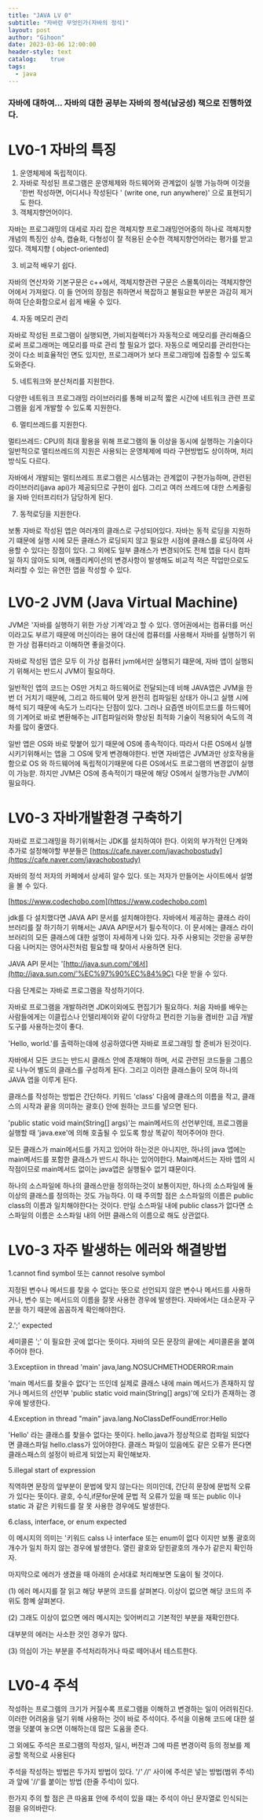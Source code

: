 ```yaml
---
title: "JAVA LV 0"
subtitle: "자바란 무엇인가(자바의 정석)"
layout: post
author: "Gihoon"
date: 2023-03-06 12:00:00
header-style: text
catalog:    true
tags:
  - java
---
```


### 자바에 대하여... 자바의 대한 공부는 자바의 정석(남궁성) 책으로 진행하였다.

# LV0-1 자바의 특징

1.  운영체제에 독립적이다.
2.  자바로 작성된 프로그램은 운영체제와 하드웨어와 관계없이 실행 가능하며 이것을 '한번 작성하면, 어디서나 작성된다 ' (write one, run anywhere)' 으로 표현되기도 한다.
3.  객체지향언어이다.

자바는 프로그래밍의 대세로 자리 잡은 객체지향 프로그래밍언어중의 하나로 객체지향개념의 특징인 상속, 캡슐화, 다형성이 잘 적용된 순수한 객체지향언어라는 평가를 받고 있다. 객체지향 ( object-oriented)

3.  비교적 배우기 쉽다.

자바의 연산자와 기본구문은 c++에서, 객체지향관련 구문은 스몰톡이라는 객체지향언어에서 가져왔다. 이 들 언어의 장점은 취하면서 복잡하고 불필요한 부분은 과감히 제거하여 단순화함으로서 쉽게 배울 수 있다.

4.  자동 메모리 관리

자바로 작성된 프로그램이 실행되면, 가비지컬렉터가 자동적으로 메모리를 관리해줌으로써 프로그래머는 메모리를 따로 관리 할 필요가 없다. 자동으로 메모리를 관리한다는 것이 다소 비효율적인 면도 있지만, 프로그래머가 보다 프로그래밍에 집중할 수 있도록 도와준다.

5.  네트워크와 분산처리를 지원한다.

다양한 네트워크 프로그래밍 라이브러리를 통해 비교적 짧은 시간에 네트워크 관련 프로그램을 쉽게 개발할 수 있도록 지원한다.

6.  멀티쓰레드를 지원한다.

멀티쓰레드: CPU의 최대 활용을 위해 프로그램의 둘 이상을 동시에 실행하는 기술이다 일반적으로 멀티쓰레드의 지원은 사용되는 운영체제에 따라 구현방법도 상이하며, 처리방식도 다르다.

자바에서 개발되는 멀티쓰레드 프로그램은 시스템과는 관계없이 구현가능하며, 관련된 라이브러리(java api)가 제공되므로 구현이 쉽다. 그리고 여러 쓰레드에 대한 스케줄링을 자바 인터프리터가 담당하게 된다.

7.  동적로딩을 지원한다.

보통 자바로 작성된 앱은 여러개의 클래스로 구성되어있다. 자바는 동적 로딩을 지원하기 떄문에 실행 시에 모든 클래스가 로딩되지 않고 필요한 시점에 클래스를 로딩하여 사용할 수 있다는 장점이 있다. 그 외에도 일부 클래스가 변경되어도 전체 앱을 다시 컴파일 하지 않아도 되며, 애플리케이션의 변경사항이 발생해도 비교적 적은 작업만으로도 처리할 수 있는 유연한 앱을 작성할 수 있다.

# LV0-2 JVM (Java Virtual Machine)

JVM은 '자바를 실행하기 위한 가상 기계'라고 할 수 있다. 영어권에서는 컴퓨터를 머신이라고도 부르기 때문에 머신이라는 용어 대신에 컴퓨터를 사용해서 자바를 실행하기 위한 가상 컴퓨터라고 이해하면 좋을것이다.

자바로 작성된 앱은 모두 이 가상 컴퓨터 jvm에서만 실행되기 떄문에, 자바 앱이 실행되기 위해서는 반드시 JVM이 필요하다.

일반적인 앱의 코드는 OS만 거치고 하드웨어로 전달되는데 비해 JAVA앱은 JVM을 한번 더 거치기 때문에, 그리고 하드웨어 맞게 완전히 컴파일된 상태가 아니고 실행 시에 해석 되기 때문에 속도가 느리다는 단점이 있다. 그러나 요즘엔 바이트코드를 하드웨어의 기계어로 바로 변환해주는 JIT컴파일러와 향상된 최적화 기술이 적용되어 속도의 격차를 많이 줄였다.

일반 앱은 OS와 바로 맞붙어 있기 때문에 OS에 종속적이다. 따라서 다른 OS에서 실행시키기위해서는 앱을 그 OS에 맞게 변경해야한다. 반면 자바앱은 JVM과만 상호작용을 함으로 OS 와 하드웨어에 독립적이기때문에 다른 OS에서도 프로그램의 변경없이 실행이 가능핟. 하지만 JVM은 OS에 종속적이기 때문에 해당 OS에서 실행가능한 JVM이 필요하다.

# LV0-3 자바개발환경 구축하기

자바로 프로그래밍을 하기위해서는 JDK를 설치하여야 한다. 이외의 부가적인 단계와 추가로 설정해야할 부분들은 [https://cafe.naver.com/javachobostudy](https://cafe.naver.com/javachobostudy)

자바의 정석 저자의 카페에서 상세히 알수 있다. 또는 저자가 만들어논 사이트에서 설명을 볼 수 있다.

[https://www.codechobo.com](https://www.codechobo.com)

jdk를 다 설치했다면 JAVA API 문서를 설치해야한다. 자바에서 제공하는 클래스 라이브러리를 잘 하기하기 위해서는 JAVA API문서가 필수적이다. 이 문서에는 클래스 라이브러리의 모든 클래스에 대한 설명이 자세하게 나와 있다. 자주 사용되는 것만을 공부한 다음 나머지는 영어사전처럼 필요할 때 찾아서 사용하면 된다.

JAVA API 문서는 '[http://java.sun.com/'에서](http://java.sun.com/'%EC%97%90%EC%84%9C) 다운 받을 수 있다.

다음 단계로는 자바로 프로그램을 작성하기이다.

자바로 프로그램을 개발하려면 JDK이외에도 편집기가 필요하다. 처음 자바를 배우는 사람들에게는 이클립스나 인텔리제이와 같이 다양하고 편리한 기능을 겸비한 고급 개발도구를 사용하는것이 좋다.

'Hello, world.'를 출력하는데에 성공하였다면 자바로 프로그래밍 할 준비가 된것이다.

자바에서 모든 코드는 반드시 클래스 안에 존재해야 하며, 서로 관련된 코드들을 그룹으로 나누어 별도의 클래스를 구성하게 된다. 그리고 이러한 클래스들이 모여 하나의 JAVA 앱을 이루게 된다.

클래스를 작성하는 방법은 간단하다. 키워드 'class' 다음에 클래스의 이름을 작고, 클래스의 시작과 끝을 의미하는 괄호{} 안에 원하는 코드를 넣으면 된다.

'public static void main(String\[\] args)'는 main메서드의 선언부인데, 프로그램을 실행할 때 'java.exe'에 의해 호출될 수 있도록 항상 똑같이 적어주어야 한다.

모든 클래스가 main메서드를 가지고 있어야 하는것은 아니지만, 하나의 java 앱에는 main메서드를 포함한 클래스가 반드시 하나는 있어야한다. Main메서드는 자바 앱의 시작점이므로 main메서드 없이는 java앱은 실행될수 없기 떄문이다.

하나의 소스파일에 하나의 클래스만을 정의하는것이 보통이지만, 하나의 소스파일에 둘 이상의 클래스를 정의하는 것도 가능하다. 이 때 주의할 점은 소스파일의 이름은 public class의 이름과 일치해야한다는 것이다. 만일 소스파일 내에 public class가 없다면 소스파일의 이름은 소스파일 내의 어떤 클래스의 이름으로 해도 상관없다.

# LV0-3 자주 발생하는 에러와 해결방법

1.cannot find symbol 또는 cannot resolve symbol

지정된 변수나 메서드를 찾을 수 없다는 뜻으로 선언되지 않은 변수나 메서드를 사용하거나, 변수 또는 메서드의 이름을 잘못 사용한 경우에 발생한다. 자바에서는 대소문자 구분을 하기 때문에 꼼꼼하게 확인해야한다.

2.';' expected

세미콜론 ';' 이 필요한 곳에 없다는 뜻이다. 자바의 모든 문장의 끝에는 세미콜론을 붙여주어야 한다.

3.Exceptiion in thread 'main' java,lang.NOSUCHMETHODERROR:main

'main 메서드를 찾을수 없다'는 뜨인데 실제로 클래스 내에 main 메서드가 존재하지 않거나 메서드의 선언부 'public static void main(String\[\] args)'에 오타가 존재하는 경우에 발생한다.

4.Exception in thread "main" java.lang.NoClassDefFoundError:Hello

'Hello' 라는 클래스를 찾을수 없다는 뜻이다. hello.java가 정상적으로 컴파일 되었다면 클래스파일 hello.class가 있어야한다. 클래스 파일이 있음에도 같은 오류가 뜬다면 클래스패스의 설정이 바르게 되었는지 확인해보자.

5.illegal start of expression

직역하면 문장의 앞부분이 문법에 맞지 않는다는 의미인데, 간단히 문장에 문법적 오류가 있다는 뜻이다. 괄호, 수식,if문for문에 문법 적 오류가 있을 때 또는 public 이나 static 과 같은 키워드를 잘 못 사용한 경우에도 발생한다.

6.class, interface, or enum expected

이 메시지의 의미는 '키워드 calss 나 interface 또는 enum이 없다 이지만 보통 괄호의 개수가 일치 하지 않는 경우에 발생한다. 열린 괄호와 닫힌괄호의 개수가 같은지 확인하자.

마지막으로 에러가 생겼을 때 아래의 순서대로 처리해보면 도움이 될 것이다.

(1) 에러 메시지를 잘 읽고 해당 부분의 코드를 살펴본다. 이상이 없으면 해당 코드의 주위도 함꼐 살펴본다.

(2) 그래도 이상이 없으면 에러 메시지는 잊어버리고 기본적인 부분을 재확인한다.

대부분의 에러는 사소한 것인 경우가 많다.

(3) 의심이 가는 부분을 주석처리하거나 따로 떼어내서 테스트한다.

# LV0-4 주석

작성하는 프로그램의 크기가 커질수록 프로그램을 이해하고 변경하는 일이 어려워진다. 이러한 어려움을 덜기 위해 사용하는 것이 바로 주석이다. 주석을 이용해 코드에 대한 설명을 덧붙여 놓으면 이해하는데 많은 도움을 준다.

그 외에도 주석은 프로그램의 작성자, 일시, 버전과 그에 따른 변경이력 등의 정보를 제공할 목적으로 사용된다

주석을 작성하는 방법은 두가지 방법이 있다. '/_' /_/' 사이에 주석은 넣는 방법(범위 주석)과 앞에 '//'를 붙이는 방법 (한줄 주석)이 있다.

한가지 주의 할 점은 큰 따옴표 안에 주석이 있을 떄는 주석이 아닌 문자열로 인식되는 점을 유의바란다.
